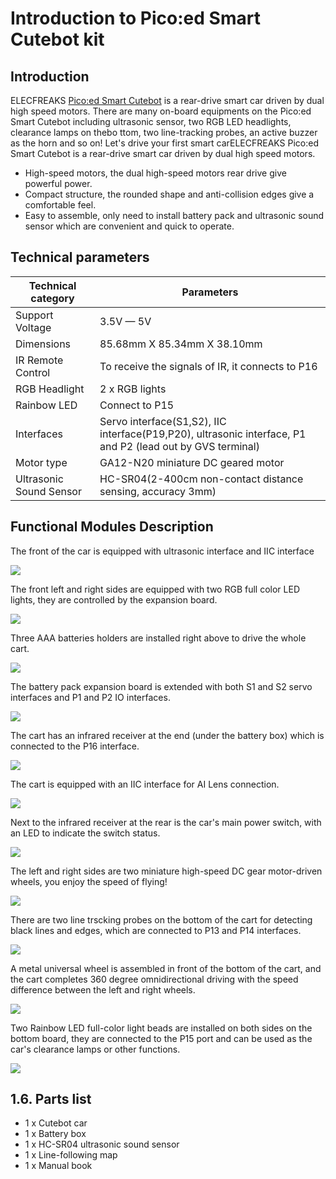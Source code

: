 # Introduction to Pico:ed Smart Cutebot kit
## Introduction
ELECFREAKS [Pico:ed Smart Cutebot](https://shop.elecfreaks.com/products/elecfreaks-pico-ed-smart-cutebot-kit-with-pico-ed-board?_pos=2&_sid=40bbc85e4&_ss=r)  is a rear-drive smart car driven by dual high speed motors.
There are many on-board equipments on the Pico:ed Smart Cutebot including ultrasonic sensor, two RGB LED headlights, clearance lamps on thebo ttom, two line-tracking probes, an active buzzer as the horn and so on! Let's drive your first smart carELECFREAKS Pico:ed Smart Cutebot is a rear-drive smart car driven by dual high speed motors.

-  High-speed motors, the dual high-speed motors rear drive give powerful power.
-  Compact structure, the rounded shape and anti-collision edges give a comfortable feel.
- Easy to assemble, only need to install battery pack and ultrasonic sound sensor which are convenient and quick to operate.

## Technical parameters

| **Technical category** | **Parameters** |
| --- | --- |
| Support Voltage | 3.5V — 5V |
| Dimensions | 85.68mm X 85.34mm X 38.10mm |
| IR Remote Control | To receive the signals of IR, it connects to P16 |
| RGB Headlight | 2 x RGB lights |
| Rainbow LED | Connect to P15 |
| Interfaces | Servo interface(S1,S2), IIC interface(P19,P20), ultrasonic interface, P1 and P2 (lead out by GVS terminal) |
| Motor type | GA12-N20 miniature DC geared motor |
| Ultrasonic Sound Sensor | HC-SR04(2-400cm non-contact distance sensing, accuracy 3mm) |

## Functional Modules Description
The front of the car is equipped with ultrasonic interface and IIC interface

![](./images/pico-cutebot-01.png)

The front left and right sides are equipped with two RGB full color LED lights, they are controlled by the expansion board.

![](./images/pico-cutebot-02.png)

Three AAA batteries holders are installed right above to drive the whole cart.

![](./images/pico-cutebot-03.png)

The battery pack expansion board is extended with both S1 and S2 servo interfaces and P1 and P2 IO interfaces.

![](./images/pico-cutebot-04.png)

The cart has an infrared receiver at the end (under the battery box) which is connected to the P16 interface.

![](./images/pico-cutebot-05.png)

The cart is equipped with an IIC interface for AI Lens connection.

![](./images/pico-cutebot-06.png)

Next to the infrared receiver at the rear is the car's main power switch, with an LED to indicate the switch status.

![](./images/pico-cutebot-07.png)

The left and right sides are two miniature high-speed DC gear motor-driven wheels, you enjoy the speed of flying!

![](./images/pico-cutebot-08.png)

There are two line trscking probes on the bottom of the cart for detecting black lines and edges, which are connected to P13 and P14 interfaces.

![](./images/pico-cutebot-09.png)

A metal universal wheel is assembled in front of the bottom of the cart, and the cart completes 360 degree omnidirectional driving with the speed difference between the left and right wheels.

![](./images/pico-cutebot-10.png)

Two Rainbow LED full-color light beads are installed on both sides on the bottom board, they are connected to the P15 port and can be used as the car's clearance lamps or other functions.

![](./images/pico-)

## 1.6. Parts list

- 1 x Cutebot car
- 1 x Battery box
- 1 x HC-SR04 ultrasonic sound sensor 
- 1 x Line-following map
- 1 x Manual book
